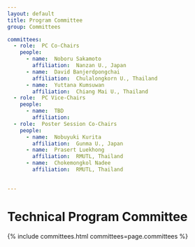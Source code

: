 ```yaml
---
layout: default
title: Program Committee
group: Committees

committees:
  - role:  PC Co-Chairs
    people: 
      - name:  Noboru Sakamoto 
        affiliation:  Nanzan U., Japan
      - name:  David Banjerdpongchai 
        affiliation:  Chulalongkorn U., Thailand
      - name:  Yuttana Kumsuwan 
        affiliation:  Chiang Mai U., Thailand
  - role:  PC Vice-Chairs 
    people: 
      - name:  TBD 
        affiliation:  
  - role:  Poster Session Co-Chairs
    people: 
      - name:  Nobuyuki Kurita 
        affiliation:  Gunma U., Japan
      - name:  Prasert Luekhong 
        affiliation:  RMUTL, Thailand
      - name:  Chokemongkol Nadee 
        affiliation:  RMUTL, Thailand
  

---
```


# Technical Program Committee

{% include committees.html committees=page.committees %}

<!--<div class="row">
  <div class="col-sm-6 col-sm-offset-3">
    <a href="mailto:mobihoc18.tpcchairs@gmail.com" class="btn btn-primary btn-block" role="button">Contact TPC Chairs</a>
  </div>
</div>-->
